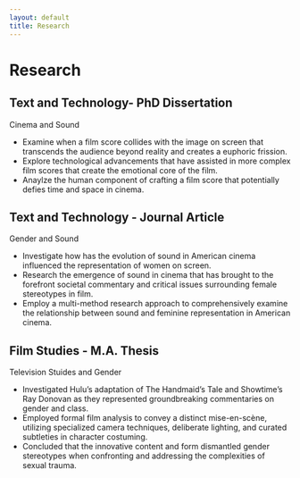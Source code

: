```yaml
---
layout: default
title: Research
---
```

# Research

## Text and Technology- PhD Dissertation 
 Cinema and Sound
- Examine when a film score collides with the image on screen that transcends the audience beyond reality and creates a euphoric frission.
- Explore technological advancements that have assisted in more complex film scores that create the emotional core of the film.
- Anaylze the human component of crafting a film score that potentially defies time and space in cinema. 

## Text and Technology - Journal Article
Gender and Sound
- Investigate how has the evolution of sound in American cinema influenced the representation of women on screen. 
- Research the emergence of sound in cinema that has brought to the forefront societal commentary and critical issues surrounding female stereotypes in film. 
- Employ a multi-method research approach to comprehensively examine the relationship between sound and feminine representation in American cinema. 

## Film Studies - M.A. Thesis
Television Stuides and Gender
- Investigated Hulu’s adaptation of The Handmaid’s Tale and Showtime’s Ray Donovan as they represented groundbreaking commentaries on gender and class.
- Employed formal film analysis to convey a distinct mise-en-scène, utilizing specialized camera techniques, deliberate lighting, and curated subtleties in character costuming. 
-  Concluded that the innovative content and form dismantled gender stereotypes when confronting and addressing the complexities of sexual trauma. 